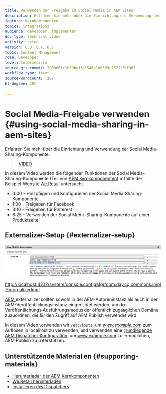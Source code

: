 ```yaml
---
title: Verwenden der Freigabe in Social Media in AEM Sites
description: Erfahren Sie mehr über die Einrichtung und Verwendung der Social Media-Sharing-Komponente.
feature: Kernkomponenten
topics: integrations
audience: developer, implementer
doc-type: technical video
activity: setup
version: 6.3, 6.4, 6.5
topic: Content Management
role: Developer
level: Intermediate
source-git-commit: 7200601c1b59bef5b1546a100589c757f25bf365
workflow-type: tm+mt
source-wordcount: '207'
ht-degree: 10%

---
```



# Social Media-Freigabe verwenden {#using-social-media-sharing-in-aem-sites}

Erfahren Sie mehr über die Einrichtung und Verwendung der Social Media-Sharing-Komponente.

>[!VIDEO](https://video.tv.adobe.com/v/18897/?quality=9&learn=on)

In diesem Video werden die folgenden Funktionen der Social Media-Sharing-Komponente (Teil von [AEM Kernkomponenten](https://experienceleague.adobe.com/docs/experience-manager-core-components/using/introduction.html?lang=de)) mithilfe der Beispiel-Website [We.Retail](https://github.com/Adobe-Marketing-Cloud/aem-sample-we-retail#weretail) untersucht.

* 0:00 - Hinzufügen und Konfigurieren der Social Media-Sharing-Komponente
* 1:00 - Freigeben für Facebook
* 3:10 - Freigeben für Pinterest
* 6:25 - Verwenden der Social Media-Sharing-Komponente auf einer Produktseite

## Externalizer-Setup {#externalizer-setup}

![Day CQ Link Externalizer](assets/externalizer.png)

[http://localhost:4502/system/console/configMgr/com.day.cq.commons.impl.ExternalizerImpl](http://localhost:4502/system/console/configMgr/com.day.cq.commons.impl.ExternalizerImpl)

[AEM ](https://helpx.adobe.com/experience-manager/6-5/sites/developing/using/externalizer.html) externalizer sollten sowohl in der AEM-Autoreninstanz als auch in der AEM-Veröffentlichungsinstanz eingerichtet werden, um den Veröffentlichungs-Ausführungsmodus der öffentlich zugänglichen Domäne zuzuordnen, die für den Zugriff auf AEM Publish verwendet wird.

In diesem Video verwenden wir `/etc/hosts`, um *www.example.com* zum Auflösen in localhost zu verwenden, und verwenden eine [grundlegende AEM Dispatcher-Konfiguration](https://experienceleague.adobe.com/docs/experience-manager-dispatcher/using/getting-started/dispatcher-install.html), um www.example.com zu ermöglichen, AEM Publish zu unterstützen.

## Unterstützende Materialien {#supporting-materials}

* [Herunterladen der AEM Kernkomponenten](https://github.com/adobe/aem-core-wcm-components/releases)
* [We.Retail herunterladen](https://github.com/Adobe-Marketing-Cloud/aem-sample-we-retail/releases)
* [Installieren des Dispatchers](https://experienceleague.adobe.com/docs/experience-manager-dispatcher/using/getting-started/dispatcher-install.html)
